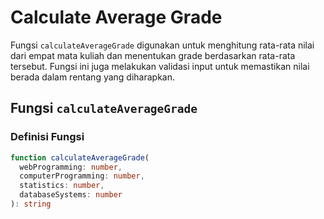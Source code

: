 # Calculate Average Grade

Fungsi `calculateAverageGrade` digunakan untuk menghitung rata-rata nilai dari empat mata kuliah dan menentukan grade berdasarkan rata-rata tersebut. Fungsi ini juga melakukan validasi input untuk memastikan nilai berada dalam rentang yang diharapkan.

## Fungsi `calculateAverageGrade`

### Definisi Fungsi
```typescript
function calculateAverageGrade(
  webProgramming: number,
  computerProgramming: number,
  statistics: number,
  databaseSystems: number
): string
